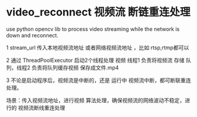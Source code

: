 # video_reconnect 视频流 断链重连处理
use python opencv lib to process video streaming while the network is down and reconnect.

1 stream_url 传入本地视频流地址 或者网络视频流地址 ，比如 rtsp,rtmp都可以

2 通过 ThreadPoolExecutor 启动2个线程处理 视频 线程1 负责将视频流 存储 队列，线程2 负责将队列缓存视频 保存成文件.mp4

3 不论是启动程序后，视频流是中断的，还是 运行中 视频流中断，都可断联重连处理。

场景：传入视频流地址，进行视频 算法处理，确保视频流的网络波动不稳定，进行的 视频流断线重连处理
